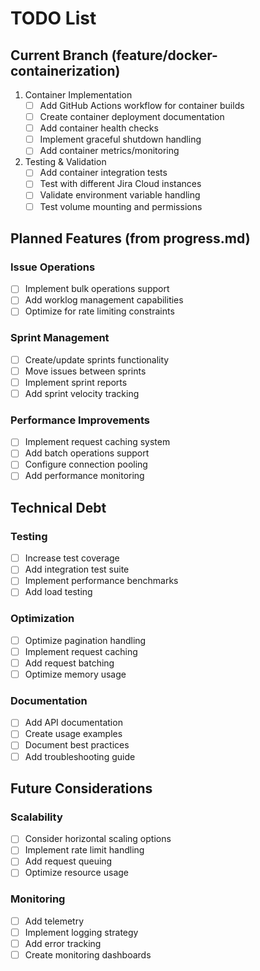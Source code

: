 # TODO List

## Current Branch (feature/docker-containerization)

1. Container Implementation
   - [ ] Add GitHub Actions workflow for container builds
   - [ ] Create container deployment documentation
   - [ ] Add container health checks
   - [ ] Implement graceful shutdown handling
   - [ ] Add container metrics/monitoring

2. Testing & Validation
   - [ ] Add container integration tests
   - [ ] Test with different Jira Cloud instances
   - [ ] Validate environment variable handling
   - [ ] Test volume mounting and permissions

## Planned Features (from progress.md)

### Issue Operations
- [ ] Implement bulk operations support
- [ ] Add worklog management capabilities
- [ ] Optimize for rate limiting constraints

### Sprint Management
- [ ] Create/update sprints functionality
- [ ] Move issues between sprints
- [ ] Implement sprint reports
- [ ] Add sprint velocity tracking

### Performance Improvements
- [ ] Implement request caching system
- [ ] Add batch operations support
- [ ] Configure connection pooling
- [ ] Add performance monitoring

## Technical Debt

### Testing
- [ ] Increase test coverage
- [ ] Add integration test suite
- [ ] Implement performance benchmarks
- [ ] Add load testing

### Optimization
- [ ] Optimize pagination handling
- [ ] Implement request caching
- [ ] Add request batching
- [ ] Optimize memory usage

### Documentation
- [ ] Add API documentation
- [ ] Create usage examples
- [ ] Document best practices
- [ ] Add troubleshooting guide

## Future Considerations

### Scalability
- [ ] Consider horizontal scaling options
- [ ] Implement rate limit handling
- [ ] Add request queuing
- [ ] Optimize resource usage

### Monitoring
- [ ] Add telemetry
- [ ] Implement logging strategy
- [ ] Add error tracking
- [ ] Create monitoring dashboards
